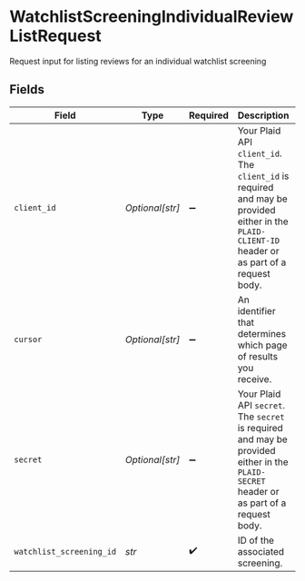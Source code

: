 # WatchlistScreeningIndividualReviewListRequest

Request input for listing reviews for an individual watchlist screening


## Fields

| Field                                                                                                                                            | Type                                                                                                                                             | Required                                                                                                                                         | Description                                                                                                                                      | Example                                                                                                                                          |
| ------------------------------------------------------------------------------------------------------------------------------------------------ | ------------------------------------------------------------------------------------------------------------------------------------------------ | ------------------------------------------------------------------------------------------------------------------------------------------------ | ------------------------------------------------------------------------------------------------------------------------------------------------ | ------------------------------------------------------------------------------------------------------------------------------------------------ |
| `client_id`                                                                                                                                      | *Optional[str]*                                                                                                                                  | :heavy_minus_sign:                                                                                                                               | Your Plaid API `client_id`. The `client_id` is required and may be provided either in the `PLAID-CLIENT-ID` header or as part of a request body. |                                                                                                                                                  |
| `cursor`                                                                                                                                         | *Optional[str]*                                                                                                                                  | :heavy_minus_sign:                                                                                                                               | An identifier that determines which page of results you receive.                                                                                 | eyJkaXJlY3Rpb24iOiJuZXh0Iiwib2Zmc2V0IjoiMTU5NDM                                                                                                  |
| `secret`                                                                                                                                         | *Optional[str]*                                                                                                                                  | :heavy_minus_sign:                                                                                                                               | Your Plaid API `secret`. The `secret` is required and may be provided either in the `PLAID-SECRET` header or as part of a request body.          |                                                                                                                                                  |
| `watchlist_screening_id`                                                                                                                         | *str*                                                                                                                                            | :heavy_check_mark:                                                                                                                               | ID of the associated screening.                                                                                                                  | scr_52xR9LKo77r1Np                                                                                                                               |